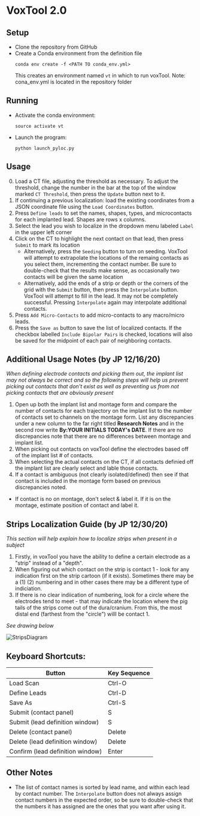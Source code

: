 # VoxTool 2.0


## Setup

- Clone the repository from GitHub
- Create a Conda environment from the definition file
  ```
  conda env create -f <PATH TO conda_env.yml>
  ```
  This creates an environment named `vt` in which to run voxTool.
  Note: cona_env.yml is located in the repository folder

## Running

- Activate the conda environment:
  ```
  source activate vt
  ```
- Launch the program:
  ```
  python launch_pyloc.py
  ```

## Usage
0. Load a CT file, adjusting the threshold as necessary. To adjust the
   threshold, change the number in the bar at the top of the window
   marked ```CT Threshold```, then press the ```Update``` button next to it.
1. If continuing a previous localization: load the existing coordinates
   from a JSON coordinate file using the ```Load Coordinates``` button.
2. Press ```Define leads``` to set the names, shapes, types, and microcontacts
   for each implanted lead. Shapes are rows x columns.
3. Select the lead you wish to localize in the dropdown menu labeled ```Label```
   in the upper left corner
4. Click on the CT to highlight the next contact on that lead, then press
   ```Submit``` to mark its location
   - Alternatively, press the ```Seeding``` button to turn on seeding. VoxTool
     will attempt to extrapolate the locations of the remaing contacts
     as you select them, incrementing the contact number. Be sure to double-check that
     the results make sense, as occasionally two contacts
     will be given the same location
   - Alternatively, add the ends of a strip or depth
     or the corners of the grid with the ```Submit``` button, then press
     the ```Interpolate``` button. VoxTool will attempt to fill in the lead.
     It may not be completely successful. Pressing ```Interpolate``` again
     may interpolate additional contacts.
5. Press ```Add Micro-Contacts``` to add micro-contacts to any macro/micro leads.
6. Press the ```Save as``` button to save the list of localized contacts.
   If the checkbox labelled ```Include Bipolar Pairs``` is checked, locations
   will also be saved for the midpoint of each pair of neighboring contacts.

## Additional Usage Notes (by JP 12/16/20) 
*When defining electrode contacts and picking them out, the implant list may not always be correct and so the following steps will help us prevent picking out contacts that don't exist as well as preventing us from not picking contacts that are obviously present*
1. Open up both the implant list and montage form and compare the number of contacts for each trajectory on the implant list to the number of contacts set to channels on the montage form. List any discrepancies under a new column to the far right titled **Research Notes** and in the second row write **By:YOUR INITIALS  TODAY's DATE**. If there are no discrepancies note that there are no differences between montage and implant list.
2. When picking out contacts on voxTool define the electrodes based off of the implant list # of contacts.
3. When selecting the actual contacts on the CT, if all contacts definied off the implant list are clearly select and lable those contacts.
4. If a contact is ambiguous (not clearly isolated/defined) then see if that contact is included in the montage form based on previous discrepancies noted.
  * If contact is no on montage, don't select & label it. If it is on the montage, estimate position of contact and label it.

## Strips Localization Guide (by JP 12/30/20)
*This section will help explain how to localize strips when present in a subject*
1. Firstly, in voxTool you have the ability to define a certain electrode as a "strip" instead of a "depth".
2. When figuring out which contact on the strip is contact 1 - look for any indication first on the strip cartoon (if it exists). Sometimes there may be a (1) (2) numbering and in other cases there may be a different type of indiciation.
3. If there is no clear indiication of numbering, look for a circle where the electrodes tend to meet - that may indicate the location where the pig tails of the strips come out of the dura/cranium. From this, the most distal end (farthest from the "circle") willl be contact 1. 

*See drawing below*


![StripsDiagram](https://github.com/Willie-Lab/Analysis_voxTool/images/StripsDiagram.png)


## Keyboard Shortcuts:

Button | Key Sequence
------ |  ------------
Load Scan | Ctrl-O
Define Leads | Ctrl-D
Save As | Ctrl-S
Submit (contact panel) | S
Submit (lead definition window) | S
Delete (contact panel)| Delete
Delete (lead definition window)| Delete
Confirm (lead definition window) | Enter

## Other Notes
* The list of contact names is sorted by lead name, and within each 
lead by contact number. The ```Interpolate``` button does not always assign
contact numbers in the expected order, so be sure to double-check 
that the numbers it has assigned are the ones that you want after using 
it. 

